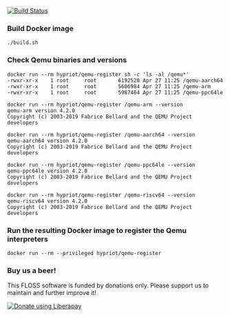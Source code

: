 [![Build Status](https://travis-ci.org/hypriot/qemu-register.svg?branch=master)](https://travis-ci.org/hypriot/qemu-register)

### Build Docker image
```
./build.sh
```


### Check Qemu binaries and versions
```
docker run --rm hypriot/qemu-register sh -c 'ls -al /qemu*'
-rwxr-xr-x    1 root     root       6192520 Apr 27 11:25 /qemu-aarch64
-rwxr-xr-x    1 root     root       5606984 Apr 27 11:25 /qemu-arm
-rwxr-xr-x    1 root     root       5987464 Apr 27 11:25 /qemu-ppc64le

docker run --rm hypriot/qemu-register /qemu-arm --version
qemu-arm version 4.2.0
Copyright (c) 2003-2019 Fabrice Bellard and the QEMU Project developers

docker run --rm hypriot/qemu-register /qemu-aarch64 --version
qemu-aarch64 version 4.2.0
Copyright (c) 2003-2019 Fabrice Bellard and the QEMU Project developers

docker run --rm hypriot/qemu-register /qemu-ppc64le --version
qemu-ppc64le version 4.2.0
Copyright (c) 2003-2019 Fabrice Bellard and the QEMU Project developers

docker run --rm hypriot/qemu-register /qemu-riscv64 --version
qemu-riscv64 version 4.2.0
Copyright (c) 2003-2019 Fabrice Bellard and the QEMU Project developers
```


### Run the resulting Docker image to register the Qemu interpreters
```
docker run --rm --privileged hypriot/qemu-register
```


### Buy us a beer!

This FLOSS software is funded by donations only. Please support us to maintain and further improve it!

<a href="https://liberapay.com/Hypriot/donate"><img alt="Donate using Liberapay" src="https://liberapay.com/assets/widgets/donate.svg"></a>
